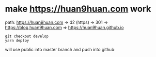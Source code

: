 # make https://huan9huan.com work

path: https://huan9huan.com  => d2 (https) => 301 => https://blog.huan9huan.com => https://huan9huan.github.io

```
git checkout develop
yarn deploy
```

will use public into master branch and push into github